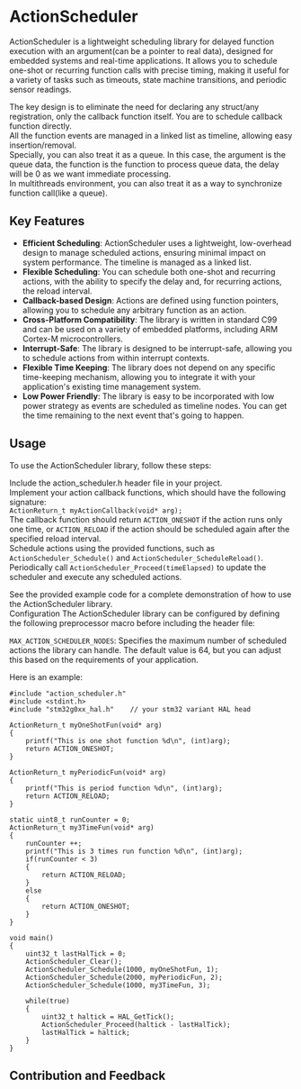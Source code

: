 # ActionScheduler
ActionScheduler is a lightweight scheduling library for delayed function execution with an argument(can be a pointer to real data), designed for embedded systems and real-time applications. It allows you to schedule one-shot or recurring function calls with precise timing, making it useful for a variety of tasks such as timeouts, state machine transitions, and periodic sensor readings.  

The key design is to eliminate the need for declaring any struct/any registration, only the callback function itself. You are to schedule callback function directly.  
All the function events are managed in a linked list as timeline, allowing easy insertion/removal.  
Specially, you can also treat it as a queue. In this case, the argument is the queue data, the function is the function to process queue data, the delay will be 0 as we want immediate processing.  
In multithreads environment, you can also treat it as a way to synchronize function call(like a queue).  

## Key Features

- **Efficient Scheduling**: ActionScheduler uses a lightweight, low-overhead design to manage scheduled actions, ensuring minimal impact on system performance. The timeline is managed as a linked list.  
- **Flexible Scheduling**: You can schedule both one-shot and recurring actions, with the ability to specify the delay and, for recurring actions, the reload interval.  
- **Callback-based Design**: Actions are defined using function pointers, allowing you to schedule any arbitrary function as an action.  
- **Cross-Platform Compatibility**: The library is written in standard C99 and can be used on a variety of embedded platforms, including ARM Cortex-M microcontrollers.  
- **Interrupt-Safe**: The library is designed to be interrupt-safe, allowing you to schedule actions from within interrupt contexts.  
- **Flexible Time Keeping**: The library does not depend on any specific time-keeping mechanism, allowing you to integrate it with your application's existing time management system.  
- **Low Power Friendly**: The library is easy to be incorporated with low power strategy as events are scheduled as timeline nodes. You can get the time remaining to the next event that's going to happen.  

## Usage
To use the ActionScheduler library, follow these steps:  

Include the action_scheduler.h header file in your project.  
Implement your action callback functions, which should have the following signature:  
`ActionReturn_t myActionCallback(void* arg);`  
The callback function should return `ACTION_ONESHOT` if the action runs only one time, or `ACTION_RELOAD` if the action should be scheduled again after the specified reload interval.  
Schedule actions using the provided functions, such as `ActionScheduler_Schedule()` and `ActionScheduler_ScheduleReload()`.  
Periodically call `ActionScheduler_Proceed(timeElapsed)` to update the scheduler and execute any scheduled actions.  

See the provided example code for a complete demonstration of how to use the ActionScheduler library.  
Configuration
The ActionScheduler library can be configured by defining the following preprocessor macro before including the header file:  

`MAX_ACTION_SCHEDULER_NODES`: Specifies the maximum number of scheduled actions the library can handle. The default value is 64, but you can adjust this based on the requirements of your application.  

Here is an example:
```
#include "action_scheduler.h"
#include <stdint.h>
#include "stm32g0xx_hal.h"    // your stm32 variant HAL head

ActionReturn_t myOneShotFun(void* arg)
{
    printf("This is one shot function %d\n", (int)arg);
    return ACTION_ONESHOT;
}

ActionReturn_t myPeriodicFun(void* arg)
{
    printf("This is period function %d\n", (int)arg);
    return ACTION_RELOAD;
}

static uint8_t runCounter = 0;
ActionReturn_t my3TimeFun(void* arg)
{
	runCounter ++;
    printf("This is 3 times run function %d\n", (int)arg);
    if(runCounter < 3)
    {
        return ACTION_RELOAD;
    }
    else
    {
        return ACTION_ONESHOT;
    }
}

void main()
{
    uint32_t lastHalTick = 0;
    ActionScheduler_Clear();
    ActionScheduler_Schedule(1000, myOneShotFun, 1);
    ActionScheduler_Schedule(2000, myPeriodicFun, 2);
	ActionScheduler_Schedule(1000, my3TimeFun, 3);

    while(true)
    {
        uint32_t haltick = HAL_GetTick();
        ActionScheduler_Proceed(haltick - lastHalTick);
        lastHalTick = haltick;
    }
}
```

## Contribution and Feedback
